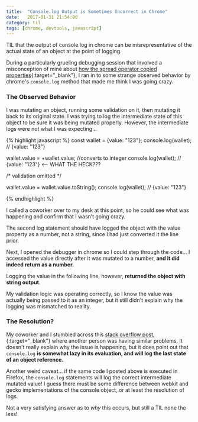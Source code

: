 ```yaml
---
title:  "Console.log Output is Sometimes Incorrect in Chrome"
date:   2017-01-31 21:54:00
category: til
tags: [chrome, devtools, javascript]
---
```


TIL that the output of console.log in chrome can be misrepresentative of the actual state of an object at the point of logging.

During a particularly grueling debugging session that involved a misconception of mine about [how the spread operator copied properties][til]{:target="_blank"}, I ran in to some strange observed behavior by chrome's `console.log` method that made me think I was going crazy. 

### The Observed Behavior

I was mutating an object, running some validation on it, then mutating it back to its original state. I was trying to log the intermediate state of this object to be sure it was being mutated properly. However, the intermediate logs were not what I was expecting...

{% highlight javascript %}
  const wallet = {value: "123"};
  console.log(wallet); // {value: "123"}
  
  wallet.value = +wallet.value; //converts to integer
  console.log(wallet); // {value: "123"} <-- WHAT THE HECK???
  
  /* validation omitted */
  
  wallet.value = wallet.value.toString();
  console.log(wallet); // {value: "123"}

{% endhighlight %} 

I called a coworker over to my desk at this point, so he could see what was happening and confirm that I wasn’t going crazy. 

The second log statement should have logged the object with the value property as a number, not a string, since I had just converted it the line prior. 

Next, I opened the debugger in chrome so I could step through the code... I accessed the value directly after it was mutated to a number, **and it did indeed return as a number.** 

Logging the value in the following line, however, **returned the object with string output**. 

My validation logic was operating correctly, so I know the value was actually being passed to it as an integer, but it still didn't explain why the logging was mismatched to reality.

### The Resolution?

My coworker and I stumbled across this [stack overflow post,][so]{:target="_blank"} where another person was having similar problems. It doesn't really explain why the issue is happening, but it does point out that `console.log` **is somewhat lazy in its evaluation, and will log the last state of an object reference.** 

Another weird caveat... if the same code I posted above is executed in Firefox, the `console.log` statements will log the correct intermediate mutated value! I guess there must be some difference between webkit and gecko implementations of the console object, or at least the resolution of logs. 

Not a very satisfying answer as to *why* this occurs, but still a TIL none the less!

[til]: /til/2017-01-29-spread-operator-deep-copy
[so]: http://stackoverflow.com/questions/4057440/is-chromes-javascript-console-lazy-about-evaluating-arrays

